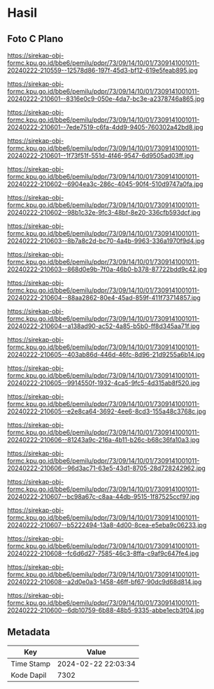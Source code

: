 # Hasil

## Foto C Plano

https://sirekap-obj-formc.kpu.go.id/bbe6/pemilu/pdpr/73/09/14/10/01/7309141001011-20240222-210559--12578d86-197f-45d3-bf12-619e5feab895.jpg

https://sirekap-obj-formc.kpu.go.id/bbe6/pemilu/pdpr/73/09/14/10/01/7309141001011-20240222-210601--8316e0c9-050e-4da7-bc3e-a2378746a865.jpg

https://sirekap-obj-formc.kpu.go.id/bbe6/pemilu/pdpr/73/09/14/10/01/7309141001011-20240222-210601--7ede7519-c6fa-4dd9-9405-760302a42bd8.jpg

https://sirekap-obj-formc.kpu.go.id/bbe6/pemilu/pdpr/73/09/14/10/01/7309141001011-20240222-210601--1f73f51f-551d-4f46-9547-6d9505ad03ff.jpg

https://sirekap-obj-formc.kpu.go.id/bbe6/pemilu/pdpr/73/09/14/10/01/7309141001011-20240222-210602--6904ea3c-286c-4045-90f4-510d9747a0fa.jpg

https://sirekap-obj-formc.kpu.go.id/bbe6/pemilu/pdpr/73/09/14/10/01/7309141001011-20240222-210602--98b1c32e-9fc3-48bf-8e20-336cfb593dcf.jpg

https://sirekap-obj-formc.kpu.go.id/bbe6/pemilu/pdpr/73/09/14/10/01/7309141001011-20240222-210603--8b7a8c2d-bc70-4a4b-9963-336a1970f9d4.jpg

https://sirekap-obj-formc.kpu.go.id/bbe6/pemilu/pdpr/73/09/14/10/01/7309141001011-20240222-210603--868d0e9b-7f0a-46b0-b378-87722bdd9c42.jpg

https://sirekap-obj-formc.kpu.go.id/bbe6/pemilu/pdpr/73/09/14/10/01/7309141001011-20240222-210604--88aa2862-80e4-45ad-859f-411f73714857.jpg

https://sirekap-obj-formc.kpu.go.id/bbe6/pemilu/pdpr/73/09/14/10/01/7309141001011-20240222-210604--a138ad90-ac52-4a85-b5b0-ff8d345aa71f.jpg

https://sirekap-obj-formc.kpu.go.id/bbe6/pemilu/pdpr/73/09/14/10/01/7309141001011-20240222-210605--403ab86d-446d-46fc-8d96-21d9255a6b14.jpg

https://sirekap-obj-formc.kpu.go.id/bbe6/pemilu/pdpr/73/09/14/10/01/7309141001011-20240222-210605--9914550f-1932-4ca5-9fc5-4d315ab8f520.jpg

https://sirekap-obj-formc.kpu.go.id/bbe6/pemilu/pdpr/73/09/14/10/01/7309141001011-20240222-210605--e2e8ca64-3692-4ee6-8cd3-155a48c3768c.jpg

https://sirekap-obj-formc.kpu.go.id/bbe6/pemilu/pdpr/73/09/14/10/01/7309141001011-20240222-210606--81243a9c-216a-4b11-b26c-b68c36fa10a3.jpg

https://sirekap-obj-formc.kpu.go.id/bbe6/pemilu/pdpr/73/09/14/10/01/7309141001011-20240222-210606--96d3ac71-63e5-43d1-8705-28d728242962.jpg

https://sirekap-obj-formc.kpu.go.id/bbe6/pemilu/pdpr/73/09/14/10/01/7309141001011-20240222-210607--bc98a67c-c8aa-44db-9515-1f87525ccf97.jpg

https://sirekap-obj-formc.kpu.go.id/bbe6/pemilu/pdpr/73/09/14/10/01/7309141001011-20240222-210607--b5222494-13a8-4d00-8cea-e5eba9c06233.jpg

https://sirekap-obj-formc.kpu.go.id/bbe6/pemilu/pdpr/73/09/14/10/01/7309141001011-20240222-210608--fc6d6d27-7585-46c3-8ffa-c9af9c647fe4.jpg

https://sirekap-obj-formc.kpu.go.id/bbe6/pemilu/pdpr/73/09/14/10/01/7309141001011-20240222-210608--a2d0e0a3-1458-46ff-bf67-90dc9d68d814.jpg

https://sirekap-obj-formc.kpu.go.id/bbe6/pemilu/pdpr/73/09/14/10/01/7309141001011-20240222-210600--6db10759-6b88-48b5-9335-abbe1ecb3f04.jpg


## Metadata

| Key        | Value               |
| ---------- | ------------------- |
| Time Stamp | 2024-02-22 22:03:34 |
| Kode Dapil | 7302                |



